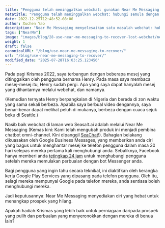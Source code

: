 ```yaml
---
title: "Pengguna telah meninggalkan webchat: gunakan Near Me Messaging untuk menghantar mesej kepada mereka!"
metatitle: "Pengguna telah meninggalkan webchat: hubungi semula dengan Near Me Messaging!"
date: 2022-12-25T12:48:52-08:00
author: Xuchen Yao
description: "Near Me Messaging menyelesaikan satu masalah webchat: hubungi semula pengguna anda walaupun *selepas* mereka meninggalkan perbualan."
tags: ["NearMe"]
image: "images/blog/28-use-near-me-messaging-to-recover-lost-webchat/near-me-messaging-google-business-messages-recover-webchat.png"
weight: 1
draft: false
canonicalURL: "/blog/use-near-me-messaging-to-recover/"
url: "/blog/use-near-me-messaging-to-recover/"
modified_date: "2025-07-28T16:03:25.123456"
---
```


Pada pagi Krismas 2022, saya terbangun dengan beberapa mesej yang ditinggalkan oleh pengguna bernama Henry. Pada masa saya membaca mesej-mesej itu, Henry sudah pergi. Apa yang saya dapat hanyalah mesej yang dihantarnya melalui webchat, dan namanya.

(Kemudian ternyata Henry berpangkalan di Nigeria dan berada di zon waktu yang sama sekali berbeza. Apabila saya berbual video dengannya, saya benar-benar dapat melihat peluh di mukanya, berbeza dengan cuaca sejuk beku di Seattle.)

Nasib baik webchat di laman web Seasalt.ai adalah melalui Near Me Messaging (Kemas kini: Kami telah mengubah produk ini menjadi pembina chatbot omni-channel. Kini dipanggil [SeaChat](https://chat.seasalt.ai/?utm_source=blog)!). Bahagian belakang dikuasakan oleh Google Business Messages, yang memberikan anda ciri yang bagus untuk menghantar mesej ke telefon pengguna dalam masa 30 hari selepas mereka pertama kali menghubungi anda. Sebaliknya, Facebook hanya memberi anda [tetingkap 24 jam](https://developers.facebook.com/docs/messenger-platform/policy/policy-overview/) untuk menghubungi pengguna setelah mereka memulakan perbualan dengan bot Messenger anda.

Bagi pengguna yang ingin tahu secara teknikal, ini diaktifkan oleh kerangka kerja Google Play Services yang dipasang pada telefon pengguna. Oleh itu, selagi mereka mempunyai Google pada telefon mereka, anda sentiasa boleh menghubungi mereka.

Jadi keputusannya: Near Me Messaging menyediakan ciri yang hebat untuk menangkap prospek yang hilang.

Apakah hadiah Krismas yang lebih baik untuk perniagaan daripada prospek yang pulih dan perbualan yang menyeronokkan dengan mereka di benua lain?
